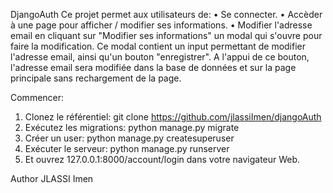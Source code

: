 DjangoAuth
Ce projet permet aux utilisateurs de:
• Se connecter.
• Accèder à une page pour afficher / modifier ses informations.
• Modifier l'adresse email en cliquant sur "Modifier ses informations" un modal qui s'ouvre pour faire la modification. Ce modal contient un input permettant de modifier l'adresse email, ainsi qu'un bouton "enregistrer". A l'appui de ce bouton, l'adresse email sera modifiée dans la base de données et sur la page principale sans rechargement de la page.

Commencer:
1. Clonez le référentiel:
git clone https://github.com/jlassiImen/djangoAuth
2. Exécutez les migrations:
python manage.py migrate
3. Créer un user:
python manage.py createsuperuser
4. Exécuter le serveur:
python manage.py runserver
5. Et ouvrez 127.0.0.1:8000/account/login dans votre navigateur Web.

Author
JLASSI Imen
